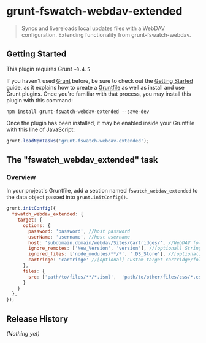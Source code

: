 # grunt-fswatch-webdav-extended

> Syncs and livereloads local updates files with a WebDAV configuration. Extending functionality from grunt-fswatch-webdav.

## Getting Started
This plugin requires Grunt `~0.4.5`

If you haven't used [Grunt](http://gruntjs.com/) before, be sure to check out the [Getting Started](http://gruntjs.com/getting-started) guide, as it explains how to create a [Gruntfile](http://gruntjs.com/sample-gruntfile) as well as install and use Grunt plugins. Once you're familiar with that process, you may install this plugin with this command:

```shell
npm install grunt-fswatch-webdav-extended --save-dev
```

Once the plugin has been installed, it may be enabled inside your Gruntfile with this line of JavaScript:

```js
grunt.loadNpmTasks('grunt-fswatch-webdav-extended');
```

## The "fswatch_webdav_extended" task

### Overview
In your project's Gruntfile, add a section named `fswatch_webdav_extended` to the data object passed into `grunt.initConfig()`.

```js
grunt.initConfig({
  fswatch_webdav_extended: {
    target: {
      options: {
        password: 'password', //host password
        userName: 'username', //host username
        host: 'subdomain.domain/webdav/Sites/Cartridges/', //WebDAV folder base URL
        ignore_remotes: ['New_Version', 'version'], //[optional] String or Array of strings containing version/folder/catridge names to ignore
        ignored_files: ['node_modules/**/*', '.DS_Store'], //[optional] Specify files to ignore from the WebDAV sync watch list. Uses Grunt's file syntax
        cartridge: 'cartridge' //[optional] Custom target cartridge/folder name in case you want to overwrite default name lookup 
      },
      files: {
        src: ['path/to/files/**/*.isml',  'path/to/other/files/css/*.css'] //List of files to livereload
      }
    }
  },
});
```

## Release History
_(Nothing yet)_
